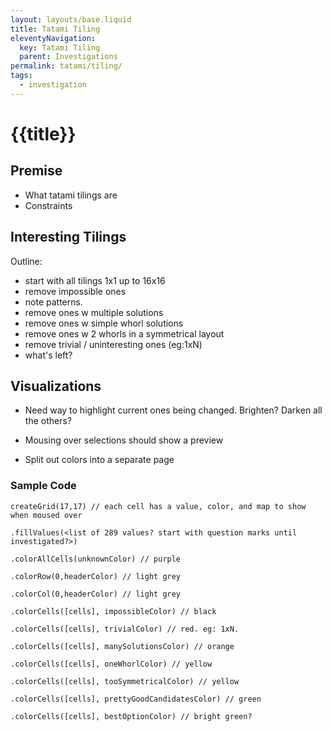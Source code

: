 ```yaml
---
layout: layouts/base.liquid
title: Tatami Tiling
eleventyNavigation:
  key: Tatami Tiling
  parent: Investigations
permalink: tatami/tiling/
tags:
  - investigation
---
```

# {{title}}

## Premise

* What tatami tilings are
* Constraints

## Interesting Tilings

Outline:
* start with all tilings 1x1 up to 16x16
* remove impossible ones
* note patterns.
* remove ones w multiple solutions
* remove ones w simple whorl solutions
* remove ones w 2 whorls in a symmetrical layout
* remove trivial / uninteresting ones (eg:1xN)
* what's left?

## Visualizations

* Need way to highlight current ones being changed. Brighten? Darken all the others?

* Mousing over selections should show a preview

* Split out colors into a separate page


### Sample Code
```
createGrid(17,17) // each cell has a value, color, and map to show when moused over

.fillValues(<list of 289 values? start with question marks until investigated?>)

.colorAllCells(unknownColor) // purple

.colorRow(0,headerColor) // light grey

.colorCol(0,headerColor) // light grey

.colorCells([cells], impossibleColor) // black

.colorCells([cells], trivialColor) // red. eg: 1xN.

.colorCells([cells], manySolutionsColor) // orange

.colorCells([cells], oneWhorlColor) // yellow

.colorCells([cells], tooSymmetricalColor) // yellow

.colorCells([cells], prettyGoodCandidatesColor) // green

.colorCells([cells], bestOptionColor) // bright green?

```